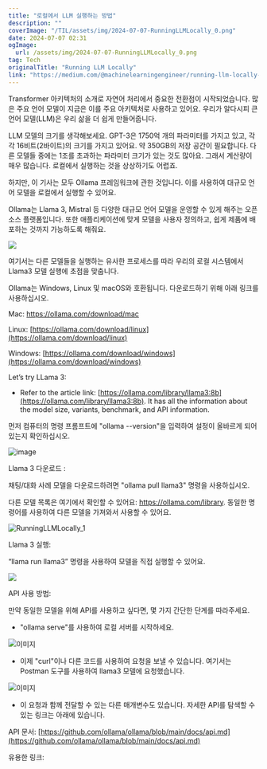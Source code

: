 ```yaml
---
title: "로컬에서 LLM 실행하는 방법"
description: ""
coverImage: "/TIL/assets/img/2024-07-07-RunningLLMLocally_0.png"
date: 2024-07-07 02:31
ogImage:
  url: /assets/img/2024-07-07-RunningLLMLocally_0.png
tag: Tech
originalTitle: "Running LLM Locally"
link: "https://medium.com/@machinelearningengineer/running-llm-locally-457a4e745433"
---
```


Transformer 아키텍처의 소개로 자연어 처리에서 중요한 전환점이 시작되었습니다. 많은 주요 언어 모델이 지금은 이를 주요 아키텍처로 사용하고 있어요. 우리가 알다시피 큰 언어 모델(LLM)은 우리 삶을 더 쉽게 만들어줍니다.

LLM 모델의 크기를 생각해보세요. GPT-3은 1750억 개의 파라미터를 가지고 있고, 각각 16비트(2바이트)의 크기를 가지고 있어요. 약 350GB의 저장 공간이 필요합니다. 다른 모델들 중에는 1조를 초과하는 파라미터 크기가 있는 것도 많아요. 그래서 계산량이 매우 많습니다. 로컬에서 실행하는 것을 상상하기도 어렵죠.

하지만, 이 기사는 모두 Ollama 프레임워크에 관한 것입니다. 이를 사용하여 대규모 언어 모델을 로컬에서 실행할 수 있어요.

Ollama는 Llama 3, Mistral 등 다양한 대규모 언어 모델을 운영할 수 있게 해주는 오픈 소스 플랫폼입니다. 또한 애플리케이션에 맞게 모델을 사용자 정의하고, 쉽게 제품에 배포하는 것까지 가능하도록 해줘요.

<div class="content-ad"></div>

<img src="/TIL/assets/img/2024-07-07-RunningLLMLocally_0.png" />

여기서는 다른 모델들을 실행하는 유사한 프로세스를 따라 우리의 로컬 시스템에서 Llama3 모델 실행에 초점을 맞춥니다.

Ollama는 Windows, Linux 및 macOS와 호환됩니다. 다운로드하기 위해 아래 링크를 사용하십시오.

Mac: https://ollama.com/download/mac

<div class="content-ad"></div>

Linux: [https://ollama.com/download/linux](https://ollama.com/download/linux)

Windows: [https://ollama.com/download/windows](https://ollama.com/download/windows)

Let’s try LLama 3:

- Refer to the article link: [https://ollama.com/library/llama3:8b](https://ollama.com/library/llama3:8b). It has all the information about the model size, variants, benchmark, and API information.

<div class="content-ad"></div>

먼저 컴퓨터의 명령 프롬프트에 "ollama --version"을 입력하여 설정이 올바르게 되어 있는지 확인하십시오.

![image](https://miro.medium.com/v2/resize:fit:996/1*WXzD_p2lBl1vK4wMStW8Ug.gif)

Llama 3 다운로드 :

채팅/대화 사례 모델을 다운로드하려면 "ollama pull llama3" 명령을 사용하십시오.

<div class="content-ad"></div>

다른 모델 목록은 여기에서 확인할 수 있어요: https://ollama.com/library. 동일한 명령어를 사용하여 다른 모델을 가져와서 사용할 수 있어요.

![RunningLLMLocally_1](/TIL/assets/img/2024-07-07-RunningLLMLocally_1.png)

Llama 3 실행:

“llama run llama3” 명령을 사용하여 모델을 직접 실행할 수 있어요.

<div class="content-ad"></div>

<img src="/TIL/assets/img/2024-07-07-RunningLLMLocally_2.png" />

API 사용 방법:

만약 동일한 모델을 위해 API를 사용하고 싶다면, 몇 가지 간단한 단계를 따라주세요.

- "ollama serve"를 사용하여 로컬 서버를 시작하세요.

<div class="content-ad"></div>

![이미지](/TIL/assets/img/2024-07-07-RunningLLMLocally_3.png)

- 이제 "curl"이나 다른 코드를 사용하여 요청을 보낼 수 있습니다. 여기서는 Postman 도구를 사용하여 llama3 모델에 요청했습니다.

![이미지](/TIL/assets/img/2024-07-07-RunningLLMLocally_4.png)

- 이 요청과 함께 전달할 수 있는 다른 매개변수도 있습니다. 자세한 API를 탐색할 수 있는 링크는 아래에 있습니다.

<div class="content-ad"></div>

API 문서: [https://github.com/ollama/ollama/blob/main/docs/api.md](https://github.com/ollama/ollama/blob/main/docs/api.md)

유용한 링크:
